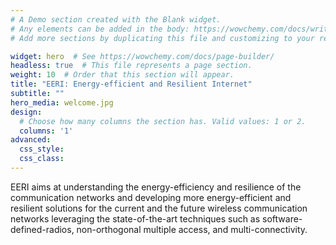 ```yaml
---
# A Demo section created with the Blank widget.
# Any elements can be added in the body: https://wowchemy.com/docs/writing-markdown-latex/
# Add more sections by duplicating this file and customizing to your requirements.

widget: hero  # See https://wowchemy.com/docs/page-builder/
headless: true  # This file represents a page section.
weight: 10  # Order that this section will appear.
title: "EERI: Energy-efficient and Resilient Internet"
subtitle: ""
hero_media: welcome.jpg
design:
  # Choose how many columns the section has. Valid values: 1 or 2.
  columns: '1'
advanced:
  css_style:
  css_class:
---
```


EERI aims at understanding the energy-efficiency and resilience of the communication networks and developing more energy-efficient and resilient solutions for the current and the future wireless communication networks leveraging the state-of-the-art techniques such as software-defined-radios, non-orthogonal multiple access, and multi-connectivity. 
